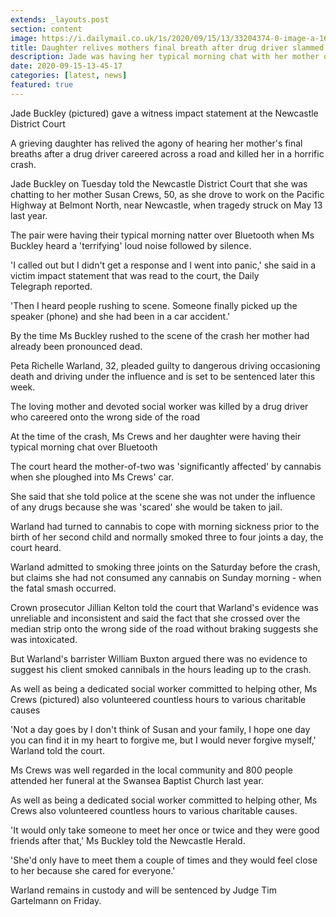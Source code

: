 ```yaml
---
extends: _layouts.post
section: content
image: https://i.dailymail.co.uk/1s/2020/09/15/13/33204374-0-image-a-16_1600171418185.jpg 
title: Daughter relives mothers final breath after drug driver slammed into her car 
description: Jade was having her typical morning chat with her mother over Bluetooth when she heard a terrifying loud noise followed by silence. I called out but I didnt get a response, she said. 
date: 2020-09-15-13-45-17 
categories: [latest, news] 
featured: true 
--- 
```

Jade Buckley (pictured) gave a witness impact statement at the Newcastle District Court

A grieving daughter has relived the agony of hearing her mother's final breaths after a drug driver careered across a road and killed her in a horrific crash.

Jade Buckley on Tuesday told the Newcastle District Court that she was chatting to her mother Susan Crews, 50, as she drove to work on the Pacific Highway at Belmont North, near Newcastle, when tragedy struck on May 13 last year.

The pair were having their typical morning natter over Bluetooth when Ms Buckley heard a 'terrifying' loud noise followed by silence. 

'I called out but I didn't get a response and I went into panic,' she said in a victim impact statement that was read to the court, the Daily Telegraph reported.

'Then I heard people rushing to scene. Someone finally picked up the speaker (phone) and she had been in a car accident.'

By the time Ms Buckley rushed to the scene of the crash her mother had already been pronounced dead.   

Peta Richelle Warland, 32, pleaded guilty to dangerous driving occasioning death and driving under the influence and is set to be sentenced later this week.

The loving mother and devoted social worker was killed by a drug driver who careered onto the wrong side of the road

At the time of the crash, Ms Crews and her daughter were having their typical morning chat over Bluetooth 

The court heard the mother-of-two was 'significantly affected' by cannabis when she ploughed into Ms Crews' car.

She said that she told police at the scene she was not under the influence of any drugs because she was 'scared' she would be taken to jail. 

Warland had turned to cannabis to cope with morning sickness prior to the birth of her second child and normally smoked three to four joints a day, the court heard.

 Warland admitted to smoking three joints on the Saturday before the crash, but claims she had not consumed any cannabis on Sunday morning - when the fatal smash occurred.   

Crown prosecutor Jillian Kelton told the court that Warland's evidence was unreliable and inconsistent and said the fact that she crossed over the median strip onto the wrong side of the road without braking suggests she was intoxicated.

But Warland's barrister William Buxton argued there was no evidence to suggest his client smoked cannibals in the hours leading up to the crash. 

As well as being a dedicated social worker committed to helping other, Ms Crews (pictured) also volunteered countless hours to various charitable causes 

'Not a day goes by I don't think of Susan and your family, I hope one day you can find it in my heart to forgive me, but I would never forgive myself,' Warland told the court.

Ms Crews was well regarded in the local community and 800 people attended her funeral at the Swansea Baptist Church last year.     

As well as being a dedicated social worker committed to helping other, Ms Crews also volunteered countless hours to various charitable causes.

'It would only take someone to meet her once or twice and they were good friends after that,' Ms Buckley told the Newcastle Herald.

'She'd only have to meet them a couple of times and they would feel close to her because she cared for everyone.'

Warland remains in custody and will be sentenced by Judge Tim Gartelmann on Friday. 

